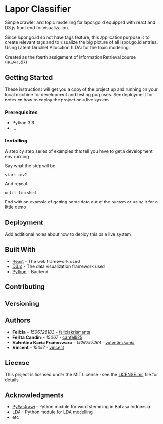 # Lapor Classifier

Simple crawler and topic modelling for lapor.go.id equipped with react and D3.js front end for visualization. 

Since lapor.go.id do not have tags feature, this application purpose is to create relevant tags and to visualize the big picture of all lapor.go.id entries. Using Latent Dirichlet Allocation (LDA) for the topic modelling.

Created as the fourth assignment of Information Retrieval course (IKO41357)

## Getting Started

These instructions will get you a copy of the project up and running on your local machine for development and testing purposes. See deployment for notes on how to deploy the project on a live system.

### Prerequisites

* Python 3.6
* ...


### Installing

A step by step series of examples that tell you have to get a development env running

Say what the step will be

```
start env?
```

And repeat

```
until finished
```

End with an example of getting some data out of the system or using it for a little demo

## Deployment

Add additional notes about how to deploy this on a live system

## Built With

* [React](http://facebook.github.io/React) - The web framework used
* [D3.js]() - The data visualization framework used
* [Python]() - Backend

## Contributing



## Versioning



## Authors

* **Felicia** - *1506726183* - [feliciakrismanta](https://github.com/feliciakrismanta)
* **Fellita Candini** - *15067* - [canfelli25](https://github.com/canfelli25)
* **Valentina Kania Prameswara** - *1506757264* - [valentinakania](https://github.com/valentinakania)
* **Vincent** - *15067* - [vincent](https://github.com/vin_cent)

## License

This project is licensed under the MIT License - see the [LICENSE.md](LICENSE.md) file for details

## Acknowledgments

* [PySastrawi]() - Python module for word stemming in Bahasa Indonesia
* [LDA]() - Python module for LDA modelling
* etc